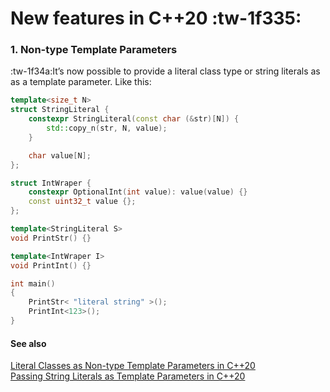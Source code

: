 # New features in C++20 :tw-1f335:

### 1. Non-type Template Parameters

:tw-1f34a:It’s now possible to provide a literal class type or string literals as as a template parameter. Like this:

```cpp
template<size_t N>
struct StringLiteral {
    constexpr StringLiteral(const char (&str)[N]) {
        std::copy_n(str, N, value);
    }

    char value[N];
};

struct IntWraper {
    constexpr OptionalInt(int value): value(value) {}
    const uint32_t value {};
};

template<StringLiteral S>
void PrintStr()	{}

template<IntWraper I>
void PrintInt()	{}

int main()
{
	PrintStr< "literal string" >();
	PrintInt<123>();
}
```

#### See also
[Literal Classes as Non-type Template Parameters in C++20](https://blog.keha.dev/posts/cpp20-class-as-non-type-template-param/ "Literal Classes as Non-type Template Parameters in C++20")  
[Passing String Literals as Template Parameters in C++20](https://blog.keha.dev/posts/cpp20-class-as-non-type-template-param/ "Passing String Literals as Template Parameters in C++20")  






